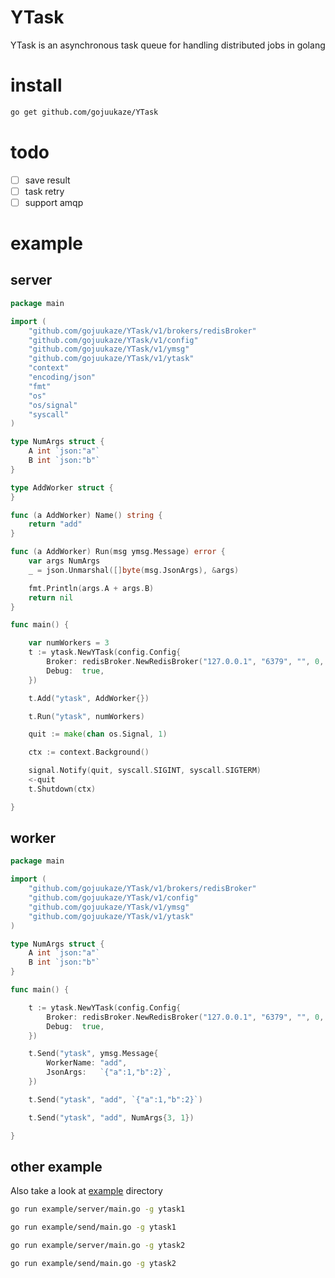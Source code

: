 # YTask
YTask is an asynchronous task queue for handling distributed jobs in golang

# install
```bash
go get github.com/gojuukaze/YTask
```

# todo
- [ ] save result  
- [ ] task retry  
- [ ] support amqp

# example

## server

```go
package main

import (
	"github.com/gojuukaze/YTask/v1/brokers/redisBroker"
	"github.com/gojuukaze/YTask/v1/config"
	"github.com/gojuukaze/YTask/v1/ymsg"
	"github.com/gojuukaze/YTask/v1/ytask"
	"context"
	"encoding/json"
	"fmt"
	"os"
	"os/signal"
	"syscall"
)

type NumArgs struct {
	A int `json:"a"`
	B int `json:"b"`
}

type AddWorker struct {
}

func (a AddWorker) Name() string {
	return "add"
}

func (a AddWorker) Run(msg ymsg.Message) error {
	var args NumArgs
	_ = json.Unmarshal([]byte(msg.JsonArgs), &args)

	fmt.Println(args.A + args.B)
	return nil
}

func main() {

	var numWorkers = 3
	t := ytask.NewYTask(config.Config{
		Broker: redisBroker.NewRedisBroker("127.0.0.1", "6379", "", 0, numWorkers),
		Debug:  true,
	})

	t.Add("ytask", AddWorker{})

	t.Run("ytask", numWorkers)

	quit := make(chan os.Signal, 1)

	ctx := context.Background()

	signal.Notify(quit, syscall.SIGINT, syscall.SIGTERM)
	<-quit
	t.Shutdown(ctx)

}

```

## worker

```go
package main

import (
	"github.com/gojuukaze/YTask/v1/brokers/redisBroker"
	"github.com/gojuukaze/YTask/v1/config"
	"github.com/gojuukaze/YTask/v1/ymsg"
	"github.com/gojuukaze/YTask/v1/ytask"
)

type NumArgs struct {
	A int `json:"a"`
	B int `json:"b"`
}

func main() {

	t := ytask.NewYTask(config.Config{
		Broker: redisBroker.NewRedisBroker("127.0.0.1", "6379", "", 0, 3),
		Debug:  true,
	})

	t.Send("ytask", ymsg.Message{
		WorkerName: "add",
		JsonArgs:   `{"a":1,"b":2}`,
	})

	t.Send("ytask", "add", `{"a":1,"b":2}`)

	t.Send("ytask", "add", NumArgs{3, 1})

}

```

## other example
Also take a look at [example](https://github.com/gojuukaze/YTask/tree/master/example) directory
```bash
go run example/server/main.go -g ytask1

go run example/send/main.go -g ytask1
```

```bash
go run example/server/main.go -g ytask2

go run example/send/main.go -g ytask2
```